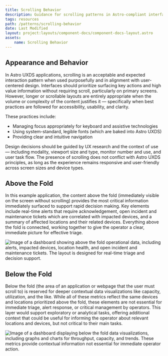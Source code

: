 ```yaml
---
title: Scrolling Behavior
description: Guidance for scrolling patterns in Astro-compliant interfaces
tags: resources
path: /patterns/scrolling-behavior
date: Last Modified
layout: project:layouts/component-docs/component-docs-layout.astro
assets:
    name: Scrolling Behavior
---
```


## Appearance and Behavior
In Astro UXDS applications, scrolling is an acceptable and expected interaction pattern when used purposefully and in alignment with user-centered design. Interfaces should prioritize surfacing key actions and high value information without requiring scroll, particularly on primary screens. However, longer or scrollable layouts are entirely appropriate when the volume or complexity of the content justifies it — specifically when best practices are followed for accessibility, usability, and clarity.

These practices include:

- Managing focus appropriately for keyboard and assistive technologies
- Using system-standard, legible fonts (which are baked into Astro UXDS)
- Providing clear and intuitive navigation

Design decisions should be guided by UX research and the context of use — including modality, viewport size and type, monitor number and use, and user task flow. The presence of scrolling does not conflict with Astro UXDS principles, as long as the experience remains responsive and user-friendly across screen sizes and device types.

## Above the Fold

In this example application, the content above the fold (immediately visible on the screen without scrolling) provides the most critical information immediately surfaced to support rapid decision making. Key elements include real-time alerts that require acknowledgement, open incident and maintenance tickets which are correlated with impacted devices, and a summary of affected locations and their related devices. Everything above the fold is connected, working together to give the operator a clear, immediate picture for effective triage.

![Image of a dashboard showing above the fold operational data, including alerts, impacted devices, location health, and open incident and maintenance tickets. The layout is designed for real-time triage and decision support.](/img/patterns/scrolling-behavior/above-the-fold.webp)


## Below the Fold

Below the fold (the area of an application or webpage that the user must scroll to) is reserved for deeper contextual data visualizations like capacity, utilization, and the like. While all of these metrics reflect the same devices and locations prioritized above the fold, these elements are not essential for immediate triage, alert response, or critical management by operators. This layer would support exploratory or analytical tasks, offering additional context that could be useful for informing the operator about relevant locations and devices, but not critical to their main tasks.

![Image of a dashboard displaying below the fold data visualizations, including graphs and charts for throughput, capacity, and trends. These metrics provide contextual information not essential for immediate operator action.](/img/patterns/scrolling-behavior/below-the-fold.webp)
